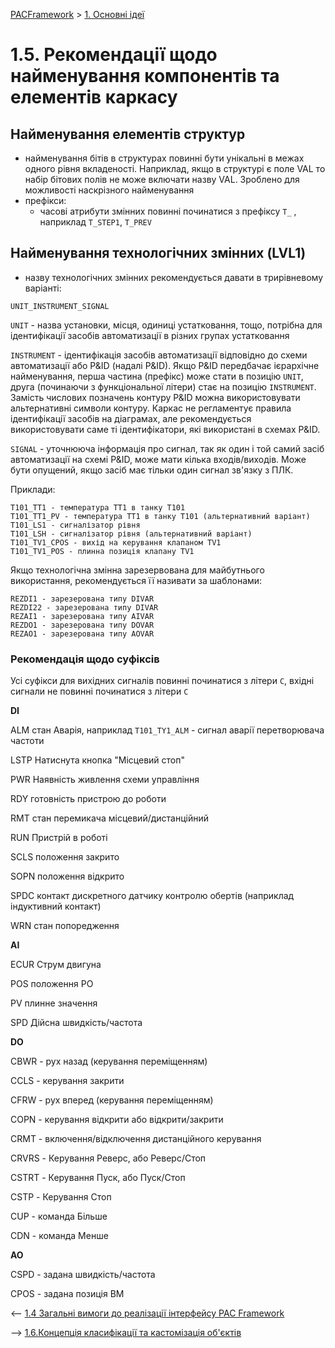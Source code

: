 [PACFramework](../README.md) > [1. Основні ідеї ](README.md)

# 1.5. Рекомендації щодо найменування компонентів та елементів каркасу

## Найменування елементів структур

- найменування бітів в структурах повинні бути унікальні в межах одного рівня вкладеності. Наприклад, якщо в структурі є поле VAL то набір бітових полів не може включати назву VAL. Зроблено для можливості наскрізного найменування
- префікси:
  - часові атрибути змінних повинні починатися з префіксу `T_` , наприклад `T_STEP1`, `T_PREV`

## Найменування технологічних змінних (LVL1) 

- назву технологічних змінних рекомендується давати в трирівневому варіанті:

```
UNIT_INSTRUMENT_SIGNAL
```

`UNIT` - назва установки, місця, одиниці устатковання, тощо, потрібна для ідентифікації засобів автоматизації в різних групах устатковання

`INSTRUMENT` - ідентифікація засобів автоматизації відповідно до схеми автоматизації або P&ID (надалі P&ID). Якщо P&ID передбачає ієрархічне найменування, перша частина (префікс) може стати в позицію `UNIT`, друга (починаючи з функціональної літери) стає на позицію `INSTRUMENT`. Замість числових позначень контуру P&ID можна використовувати альтернативні символи контуру. Каркас не регламентує  правила ідентифікації засобів на діаграмах, але рекомендується використовувати саме ті ідентифікатори, які використані в схемах P&ID.  

`SIGNAL` - уточнююча інформація про сигнал, так як один і той самий засіб автоматизації на схемі P&ID, може мати кілька входів/виходів. Може бути опущений, якщо засіб має тільки один сигнал зв'язку з ПЛК.       

Приклади:

```
T101_TT1 - температура TT1 в танку T101
T101_TT1_PV - температура TT1 в танку T101 (альтернативний варіант)
T101_LS1 - сигналізатор рівня
T101_LSH - сигналізатор рівня (альтернативний варіант)
T101_TV1_CPOS - вихід на керування клапаном TV1
T101_TV1_POS - плинна позиція клапану TV1
```

Якщо технологічна змінна зарезервована для майбутнього використання, рекомендується її називати за шаблонами: 

```
REZDI1 - зарезерована типу DIVAR 
REZDI22 - зарезерована типу DIVAR 
REZAI1 - зарезерована типу AIVAR 
REZDO1 - зарезерована типу DOVAR 
REZAO1 - зарезерована типу AOVAR 
```

### Рекомендація щодо суфіксів

Усі суфікси для вихідних сигналів повинні починатися з літери `C`, вхідні сигнали не повинні починатися з літери  `C`

**DI**

ALM стан Аварія, наприклад `T101_TY1_ALM` - сигнал аварії перетворювача частоти

LSTP Натиснута кнопка "Місцевий стоп"

PWR Наявність живлення схеми управління

RDY готовність пристрою до роботи

RMT стан перемикача місцевий/дистанційний

RUN Пристрій в роботі

SCLS положення закрито

SOPN положення відкрито

SPDC контакт дискретного датчику контролю обертів (наприклад індуктивний контакт)

WRN стан попоредження



**AI**

ECUR Струм двигуна

POS положення РО

PV плинне значення

SPD Дійсна швидкість/частота



**DO**

CBWR - рух назад (керування переміщенням) 

CCLS - керування закрити

CFRW - рух вперед (керування переміщенням)

COPN - керування відкрити або відкрити/закрити

CRMT - включення/відключення дистанційного керування

CRVRS - Керування Реверс, або Реверс/Стоп

CSTRT - Керування Пуск, або Пуск/Стоп

CSTP - Керування Стоп

CUP - команда Більше

CDN - команда Менше



**AO**

CSPD - задана швидкість/частота

CPOS - задана позиція ВМ



<-- [1.4 Загальні вимоги до реалізації інтерфейсу PAC Framework](1_4_if.md)

--> [1.6.Концепція класифікації та кастомізація об'єктів](classes.md)
